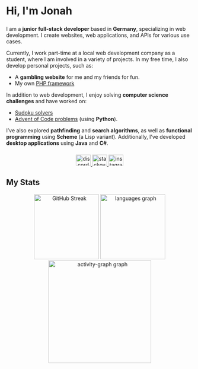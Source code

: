 <h1 align="left">Hi, I'm Jonah</h1>

###

<p align="left">
  
I am a **junior full-stack developer** based in **Germany**, specializing in web development. I create websites, web applications, and APIs for various use cases.

Currently, I work part-time at a local web development company as a student, where I am involved in a variety of projects. In my free time, I also develop personal projects, such as:
- A **gambling website** for me and my friends for fun.
- My own [PHP framework](https://github.com/Jonah987654321/OmniRoute/)

In addition to web development, I enjoy solving **computer science challenges** and have worked on:
- [Sudoku solvers](https://github.com/Jonah987654321/StraightSudokuSolver)
- [Advent of Code problems](https://github.com/Jonah987654321/AdventOfCode2024) (using **Python**).
  
I’ve also explored **pathfinding** and **search algorithms**, as well as **functional programming** using **Scheme** (a Lisp variant). Additionally, I’ve developed **desktop applications** using **Java** and **C#**.

</p>

###

<div align="center">
  <a href="https://discord.gg/f5EZpVHeYf" target="_blank">
    <img src="https://raw.githubusercontent.com/maurodesouza/profile-readme-generator/master/src/assets/icons/social/discord/default.svg" width="40" height="30" alt="discord logo"  />
  </a>
  <a href="https://stackoverflow.com/users/18666199/jonah" target="_blank">
    <img src="https://raw.githubusercontent.com/maurodesouza/profile-readme-generator/master/src/assets/icons/social/stackoverflow/default.svg" width="40" height="30" alt="stackoverflow logo"  />
  </a>
  <a href="https://www.instagram.com/jonah_e.15/" target="_blank">
    <img src="https://raw.githubusercontent.com/maurodesouza/profile-readme-generator/master/src/assets/icons/social/instagram/default.svg" width="40" height="30" alt="instagram logo"  />
  </a>
</div>

###

<h2 align="left">My Stats</h2>

####
  
<div align="center">
  <img src="https://github-readme-streak-stats-seven-azure.vercel.app/?user=Jonah987654321&theme=dracula&short_numbers=true&date_format=j%20M[%20Y]&mode=weekly&border_radius=5" alt="GitHub Streak" height="175"/>
  <img src="https://github-readme-stats.vercel.app/api/top-langs?username=Jonah987654321&locale=en&hide_title=false&layout=compact&card_width=320&langs_count=6&theme=dracula&hide_border=false&order=2" height="175" alt="languages graph"  />
  <img src="https://github-readme-activity-graph.vercel.app/graph?username=Jonah987654321&radius=16&theme=dracula&area=true&order=5&bg_color=282A36" height="277" alt="activity-graph graph"  />
</div>
